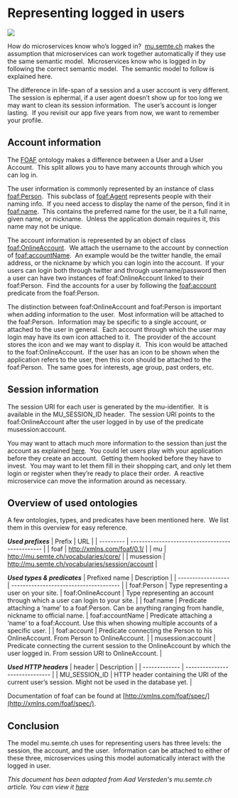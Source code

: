 # Representing logged in users

![](https://mu.semte.ch/wp-content/uploads/2017/08/customumize_for_user-1024x768.png)

How do microservices know who’s logged in?  [mu.semte.ch](https://mu.semte.ch) makes the assumption that microservices can work together automatically if they use the same semantic model.  Microservices know who is logged in by following the correct semantic model.  The semantic model to follow is explained here.

The difference in life-span of a session and a user account is very different.  The session is ephermal, if a user agent doesn’t show up for too long we may want to clean its session information.  The user’s account is longer lasting.  If you revisit our app five years from now, we want to remember your profile.

## Account information
The [FOAF](http://xmlns.com/foaf/spec/) ontology makes a difference between a User and a User Account.  This split allows you to have many accounts through which you can log in.

The user information is commonly represented by an instance of class [foaf:Person](http://xmlns.com/foaf/spec/#term_Person).  This subclass of [foaf:Agent](http://xmlns.com/foaf/spec/#term_Agent) represents people with their naming info.  If you need access to display the name of the person, find it in [foaf:name](http://xmlns.com/foaf/spec/#term_name).  This contains the preferred name for the user, be it a full name, given name, or nickname.  Unless the application domain requires it, this name may not be unique.

The account information is represented by an object of class [foaf:OnlineAccount](http://xmlns.com/foaf/spec/#term_OnlineAccount).  We attach the username to the account by connection of [foaf:accountName](http://xmlns.com/foaf/spec/#term_accountName).  An example would be the twitter handle, the email address, or the nickname by which you can login into the account.  If your users can login both through twitter and through username/password then a user can have two instances of foaf:OnlineAccount linked to their foaf:Person.  Find the accounts for a user by following the [foaf:account](http://xmlns.com/foaf/spec/#term_account) predicate from the foaf:Person.

The distinction between foaf:OnlineAccount and foaf:Person is important when adding information to the user.  Most information will be attached to the foaf:Person.  Information may be specific to a single account, or attached to the user in general.  Each account through which the user may login may have its own icon attached to it.  The provider of the account stores the icon and we may want to display it.  This icon would be attached to the foaf:OnlineAccount.  If the user has an icon to be shown when the application refers to the user, then this icon should be attached to the foaf:Person.  The same goes for interests, age group, past orders, etc.

## Session information
The session URI for each user is generated by the mu-identifier.  It is available in the MU\_SESSION\_ID header.  The session URI points to the foaf:OnlineAccount after the user logged in by use of the predicate musession:account.

You may want to attach much more information to the session than just the account as explained [here](https://mu.semte.ch/2017/04/27/attaching-data-to-the-users-session/).  You could let users play with your application before they create an account.  Getting them hooked before they have to invest.  You may want to let them fill in their shopping cart, and only let them login or register when they’re ready to place their order.  A reactive microservice can move the information around as necessary.

## Overview of used ontologies
A few ontologies, types, and predicates have been mentioned here.  We list them in this overview for easy reference.

***Used prefixes***
| Prefix    | URL                                             |
| --------- | ----------------------------------------------- |
| foaf      | http://xmlns.com/foaf/0.1/                      |
| mu        | http://mu.semte.ch/vocabularies/core/           |
| musession | http://mu.semte.ch/vocabularies/session/account |

***Used types & predicates***
| Prefixed name      | Description                            |
| ------------------ | -------------------------------------- |
| foaf:Person        | Type representing a user on your site.
| foaf:OnlineAccount | Type representing an account through which a user can login to your site. |
| foaf:name          | Predicate attaching a ‘name’ to a foaf:Person. Can be anything ranging from handle, nickname to official name.
| foaf:accountName   | Predicate attaching a ‘name’ to a foaf:Account. Use this when showing multiple accounts of a specific user. |
| foaf:account       | Predicate connecting the Person to his OnlineAccount. From Person to OnlineAccount. |
| musession:account  | Predicate connecting the current session to the OnlineAccount by which the user logged in. From session URI to OnlineAccount. |

***Used HTTP headers***
| header        | Description                    |
| ------------- | ------------------------------ |
| MU_SESSION_ID | HTTP header containing the URI of the current user’s session. Might not be used in the database yet. |

Documentation of foaf can be found at [http://xmlns.com/foaf/spec/](http://xmlns.com/foaf/spec/).

## Conclusion
The model mu.semte.ch uses for representing users has three levels: the session, the account, and the user.  Information can be attached to either of these three, microservices using this model automatically interact with the logged in user.

*This document has been adapted from Aad Versteden's mu.semte.ch article. You can view it [here](https://mu.semte.ch/2017/08/24/representing-logged-in-users/)*
